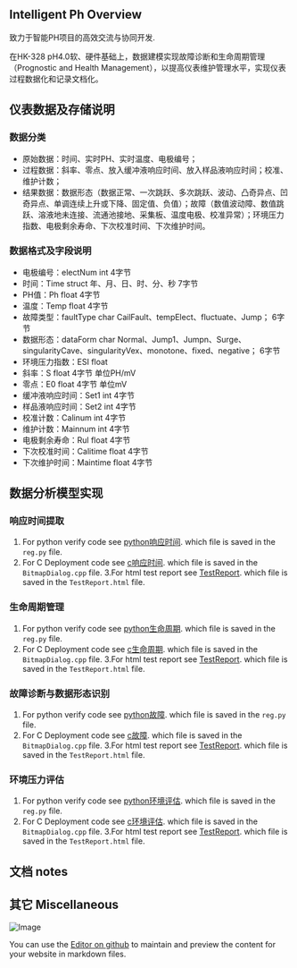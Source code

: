 ## Intelligent Ph Overview

致力于智能PH项目的高效交流与协同开发.

在HK-328 pH4.0软、硬件基础上，数据建模实现故障诊断和生命周期管理（Prognostic and Health Management），以提高仪表维护管理水平，实现仪表过程数据化和记录文档化。

## 仪表数据及存储说明

### 数据分类

   - 原始数据：时间、实时PH、实时温度、电极编号；
   - 过程数据：斜率、零点、放入缓冲液响应时间、放入样品液响应时间；校准、维护计数；
   - 结果数据：数据形态（数据正常、一次跳跃、多次跳跃、波动、凸奇异点、凹奇异点、单调连续上升或下降、固定值、负值）；故障（数值波动障、数值跳跃、溶液地未连接、流通池接地、采集板、温度电极、校准异常）；环境压力指数、电极剩余寿命、下次校准时间、下次维护时间。
   
### 数据格式及字段说明

   - 电极编号：electNum int 4字节   
   - 时间：Time   struct 年、月、日、时、分、秒  7字节
   - PH值：Ph   float  4字节
   - 温度：Temp  float  4字节
   - 故障类型：faultType char  CailFault、tempElect、fluctuate、Jump； 6字节
   - 数据形态：dataForm char  Normal、Jump1、Jumpn、Surge、singularityCave、singularityVex、monotone、fixed、negative； 6字节
   - 环境压力指数：ESI  float   
   - 斜率：S float  4字节   单位PH/mV
   - 零点：E0 float  4字节  单位mV
   - 缓冲液响应时间：Set1  int    4字节
   - 样品液响应时间：Set2  int    4字节
   - 校准计数：Calinum    int     4字节
   - 维护计数：Mainnum   int     4字节
   - 电极剩余寿命：Rul   float      4字节
   - 下次校准时间：Calitime  float  4字节
   - 下次维护时间：Maintime  float  4字节

## 数据分析模型实现

### 响应时间提取
1. For python verify code see [python响应时间](https://github.com/intelligentph/PhRepository/tree/master/ResponseTime/pythonVerifyCode).
which file is saved in the `reg.py` file.
2. For C Deployment code see [c响应时间](https://github.com/intelligentph/PhRepository/tree/master/ResponseTime/cDeploymentCode).
which file is saved in the `BitmapDialog.cpp` file.
3.For html test report see [TestReport](https://github.com/intelligentph/PhRepository/tree/master/ResponseTime/TestReport).
which file is saved in the `TestReport.html` file.

### 生命周期管理
1. For python verify code see [python生命周期](https://github.com/intelligentph/PhRepository/tree/master/HealthManagement/pythonVerifyCode).
which file is saved in the `reg.py` file.
2. For C Deployment code see [c生命周期](https://github.com/intelligentph/PhRepository/tree/master/HealthManagement/cDeploymentCode).
which file is saved in the `BitmapDialog.cpp` file.
3.For html test report see [TestReport](https://github.com/intelligentph/PhRepository/tree/master/HealthManagement/TestReport).
which file is saved in the `TestReport.html` file.

### 故障诊断与数据形态识别
1. For python verify code see [python故障](https://github.com/intelligentph/PhRepository/tree/master/Prognostic/pythonVerifyCode).
which file is saved in the `reg.py` file.
2. For C Deployment code see [c故障](https://github.com/intelligentph/PhRepository/tree/master/Prognostic/cDeploymentCode).
which file is saved in the `BitmapDialog.cpp` file.
3.For html test report see [TestReport](https://github.com/intelligentph/PhRepository/tree/master/Prognostic/TestReport).
which file is saved in the `TestReport.html` file.

### 环境压力评估
1. For python verify code see [python环境评估](https://github.com/intelligentph/PhRepository/tree/master/EnvironmentalStressIndex/pythonVerifyCode).
which file is saved in the `reg.py` file.
2. For C Deployment code see [c环境评估](https://github.com/intelligentph/PhRepository/tree/master/EnvironmentalStressIndex/cDeploymentCode).
which file is saved in the `BitmapDialog.cpp` file.
3.For html test report see [TestReport](https://github.com/intelligentph/PhRepository/tree/master/EnvironmentalStressIndex/TestReport).
which file is saved in the `TestReport.html` file.


## 文档 notes

## 其它 Miscellaneous

![Image](src) 

You can use the [Editor on github](https://github.com/intelligentph/PhRepository/edit/gh-pages/README.md) to maintain and preview the content for your website in markdown files.
